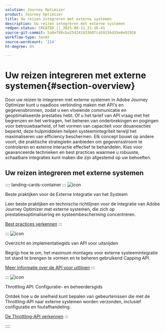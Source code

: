 ```yaml
---
solution: Journey Optimizer
product: Journey Optimizer
title: Uw reizen integreren met externe systemen
description: Uw reizen integreren met externe systemen
redpen-status: CREATED_||_2025-08-11_21-16-41
source-git-commit: 5a8ef88cba254241933607ca59156d35e0e92926
workflow-type: tm+mt
source-wordcount: '214'
ht-degree: 0%

---
```



# Uw reizen integreren met externe systemen{#section-overview}

Door uw reizen te integreren met externe systemen in Adobe Journey Optimizer kunt u naadloos verbinding maken met API&#39;s en gegevensbronnen, zodat u een vloeiende communicatie en geoptimaliseerde prestaties hebt. Of u het tarief van API vraag met het begrenzen en het vertragen, het beheren van onderbrekingen en pogingen voor betrouwbaarheid, of het vormen van capaciteit voor douaneacties beperkt, deze hulpmiddelen helpen systeemintegriteit terwijl het maximaliseren van efficiency beschermen. Elk concept bouwt op andere voort, die praktische strategieën aanbieden om gegevensstroom te controleren en externe interactie effectief te behandelen. Kies voor geavanceerde technieken en best practices waarmee u robuuste, schaalbare integraties kunt maken die zijn afgestemd op uw behoeften.

## Uw reizen integreren met externe systemen

:::: landing-cards-container
:::
![icon](https://cdn.experienceleague.adobe.com/icons/gear.svg)

Beste praktijken voor de Externe Integratie van het Systeem

Leer beste praktijken en technische richtlijnen voor de integratie van Adobe Journey Optimizer met externe systemen, die zich op prestatiesoptimalisering en systeembescherming concentreren.

[Best practices verkennen](../using/configuration/external-systems.md)
:::

:::
![icon](https://cdn.experienceleague.adobe.com/icons/code-branch.svg)

Overzicht en implementatiegids van API voor uitsnijden

Begrijp hoe te om, het maximum montages voor externe systeemintegratie tot stand te brengen te vormen en te beheren gebruikend Capping API.

[Meer informatie over de API voor uitlijnen](../using/configuration/capping.md)
:::

:::
![icon](https://cdn.experienceleague.adobe.com/icons/code-branch.svg)

Throttling API: Configuratie- en beheerdersgids

Ontdek hoe u de snelheid kunt bepalen van gebeurtenissen die met de Throttling-API naar externe systemen worden verzonden, inclusief configuratie en foutafhandeling.

[De Throttling-API verkennen](../using/configuration/throttling.md)
:::

::::
